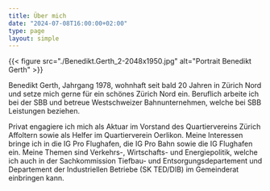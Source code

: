 ```yaml
---
title: Über mich
date: "2024-07-08T16:00:00+02:00"
type: page
layout: simple
---
```


{{< figure src="./Benedikt.Gerth_2-2048x1950.jpg" alt="Portrait Benedikt Gerth" >}}

Benedikt Gerth, Jahrgang 1978, wohnhaft seit bald 20 Jahren in Zürich Nord und setze mich gerne für ein schönes Zürich Nord ein. Beruflich arbeite ich bei der SBB und betreue Westschweizer Bahnunternehmen, welche bei SBB Leistungen beziehen.

Privat engagiere ich mich als Aktuar im Vorstand des Quartiervereins Zürich Affoltern sowie als Helfer im Quartierverein Oerlikon. Meine Interessen bringe ich in die IG Pro Flughafen, die IG Pro Bahn sowie die IG Flughafen ein. Meine Themen sind Verkehrs-, Wirtschafts- und Energiepolitik, welche ich auch in der Sachkommission Tiefbau- und Entsorgungsdepartement und Departement der Industriellen Betriebe (SK TED/DIB) im Gemeinderat einbringen kann.
